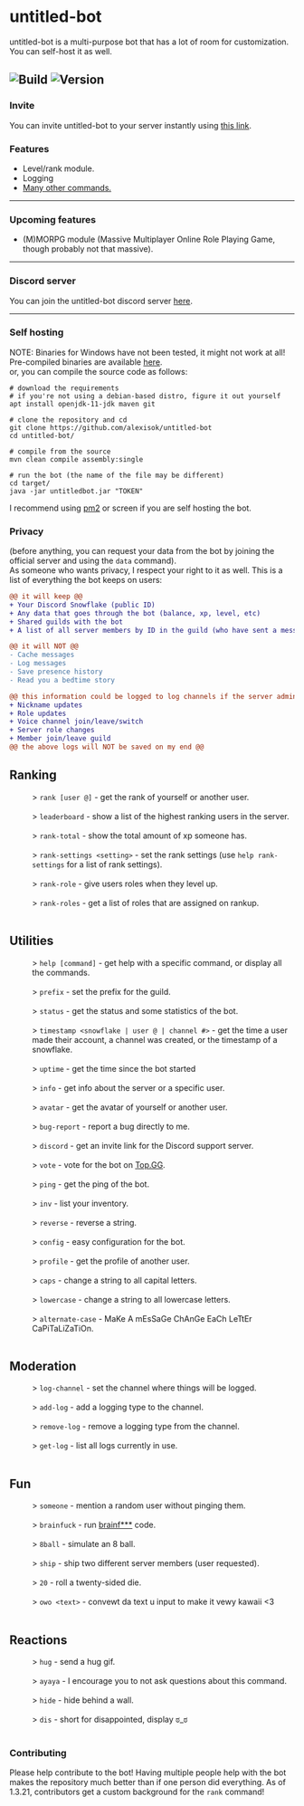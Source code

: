 # untitled-bot

untitled-bot is a multi-purpose bot that
has a lot of room for customization.  You can self-host it as well.

![Build](https://github.com/AlexIsOK/untitled-bot/workflows/Java%20CI%20with%20Maven%20(UBUNTU)/badge.svg)
![Version](https://img.shields.io/badge/version-1.3-blue)
---

### Invite
You can invite untitled-bot to your server instantly using
<a href="https://discord.com/oauth2/authorize?client_id=730135989863055472&scope=bot&permissions=3460160">
this link</a>.

### Features
* Level/rank module.
* Logging
* <a href="#commands">Many other commands.</a>

---
### Upcoming features
* (M)MORPG module (Massive Multiplayer Online Role Playing Game, though probably not that massive).
---
### Discord server
You can join the untitled-bot discord server [here](https://alexisok.dev/ub/discord.html).

---
### Self hosting
NOTE: Binaries for Windows have not been tested, it might not work at all!\
Pre-compiled binaries are available [here](https://github.com/AlexIsOK/untitled-bot/releases/latest). \
or, you can compile the source code as follows:
```console
# download the requirements
# if you're not using a debian-based distro, figure it out yourself
apt install openjdk-11-jdk maven git

# clone the repository and cd
git clone https://github.com/alexisok/untitled-bot
cd untitled-bot/

# compile from the source
mvn clean compile assembly:single

# run the bot (the name of the file may be different)
cd target/
java -jar untitledbot.jar "TOKEN"
```

I recommend using [pm2](https://github.com/Unitech/pm2) or screen
if you are self hosting the bot.

### Privacy
(before anything, you can request your data from the bot by joining the official server and using the `data` command).\
As someone who wants privacy, I respect your right to it as well.  This is a list of everything the bot keeps on users:

```diff
@@ it will keep @@
+ Your Discord Snowflake (public ID)
+ Any data that goes through the bot (balance, xp, level, etc)
+ Shared guilds with the bot
+ A list of all server members by ID in the guild (who have sent a message)

@@ it will NOT @@
- Cache messages
- Log messages
- Save presence history
- Read you a bedtime story

@@ this information could be logged to log channels if the server admins set it up @@
+ Nickname updates
+ Role updates
+ Voice channel join/leave/switch
+ Server role changes
+ Member join/leave guild
@@ the above logs will NOT be saved on my end @@
```

<dl>
<h2>Ranking</h2>
<dd>> <code>rank [user @]</code> - get the rank of yourself or another user.</dd><br>
<dd>> <code>leaderboard</code> - show a list of the highest ranking users in the server.</dd><br>
<dd>> <code>rank-total</code> - show the total amount of xp someone has.</dd><br>
<dd>> <code>rank-settings &lt;setting&gt;</code> - set the rank settings (use <code>help rank-settings</code> for a list of rank settings).</dd><br>
<dd>> <code>rank-role</code> - give users roles when they level up.</dd><br>
<dd>> <code>rank-roles</code> - get a list of roles that are assigned on rankup.</dd><br>

<h2>Utilities</h2>
<dd>> <code>help [command]</code> - get help with a specific command, or display all the commands.</dd><br>
<dd>> <code>prefix</code> - set the prefix for the guild.</dd><br>
<dd>> <code>status</code> - get the status and some statistics of the bot.</dd><br>
<dd>> <code>timestamp &lt;snowflake | user @ | channel #&gt;</code> - get the time a user made their account, a channel was created, or the timestamp of a snowflake.</dd><br>
<dd>> <code>uptime</code> - get the time since the bot started</dd><br>
<dd>> <code>info</code> - get info about the server or a specific user.</dd><br>
<dd>> <code>avatar</code> - get the avatar of yourself or another user.</dd><br>
<dd>> <code>bug-report</code> - report a bug directly to me.</dd><br>
<dd>> <code>discord</code> - get an invite link for the Discord support server.</dd><br>
<dd>> <code>vote</code> - vote for the bot on <a href="https://top.gg">Top.GG</a>.</dd><br>
<dd>> <code>ping</code> - get the ping of the bot.</dd><br>
<dd>> <code>inv</code> - list your inventory.</dd><br>
<dd>> <code>reverse</code> - reverse a string.</dd><br>
<dd>> <code>config</code> - easy configuration for the bot.</dd><br>
<dd>> <code>profile</code> - get the profile of another user.</dd><br>
<dd>> <code>caps</code> - change a string to all capital letters.</dd><br>
<dd>> <code>lowercase</code> - change a string to all lowercase letters.</dd><br>
<dd>> <code>alternate-case</code> - MaKe A mEsSaGe ChAnGe EaCh LeTtEr CaPiTaLiZaTiOn.</dd><br>

<h2>Moderation</h2>
<dd>> <code>log-channel</code> - set the channel where things will be logged.</dd><br>
<dd>> <code>add-log</code> - add a logging type to the channel.</dd><br>
<dd>> <code>remove-log</code> - remove a logging type from the channel.</dd><br>
<dd>> <code>get-log</code> - list all logs currently in use.</dd><br>

<h2>Fun</h2>
<dd>> <code>someone</code> - mention a random user without pinging them.</dd><br>
<dd>> <code>brainfuck</code> - run <a href="https://en.wikipedia.org/wiki/Brainfuck">brainf***</a> code.</dd><br>
<dd>> <code>8ball</code> - simulate an 8 ball.</dd><br>
<dd>> <code>ship</code> - ship two different server members (user requested).</dd><br>
<dd>> <code>20</code> - roll a twenty-sided die.</dd><br>
<dd>> <code>owo &lt;text&gt;</code> - convewt da text u input to make it vewy kawaii &lt;3</dd><br>

<h2>Reactions</h2>
<dd>> <code>hug</code> - send a hug gif.</dd><br>
<dd>> <code>ayaya</code> - I encourage you to not ask questions about this command.</dd><br>
<dd>> <code>hide</code> - hide behind a wall.</dd><br>
<dd>> <code>dis</code> - short for disappointed, display ಠ_ಠ</dd><br>
</dl>

### Contributing

Please help contribute to the bot!  Having multiple people help with the bot makes the repository much better than if
one person did everything.  As of 1.3.21, contributors get a custom background for the `rank` command!
